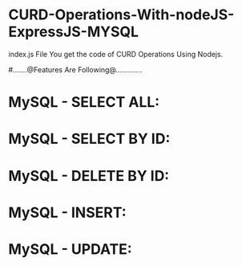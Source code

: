 # CURD-Operations-With-nodeJS-ExpressJS-MYSQL

 index.js File You get the code of CURD Operations Using Nodejs.



#.......@Features Are Following@.............

# MySQL - SELECT ALL:
# MySQL - SELECT BY ID:
# MySQL - DELETE BY ID:
# MySQL - INSERT:
# MySQL - UPDATE:
